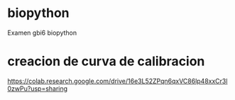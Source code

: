 # biopython
Examen gbi6 biopython
# creacion de curva de calibracion
https://colab.research.google.com/drive/16e3L52ZPqn6qxVC86lp48xxCr3l0zwPu?usp=sharing
